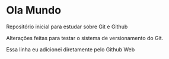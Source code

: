 # Ola Mundo
 Repositório inicial para estudar sobre Git e Github

Alterações feitas para testar o sistema de versionamento do Git.

Essa linha eu adicionei diretamente pelo Github Web

